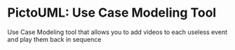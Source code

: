 # PictoUML: Use Case Modeling Tool

Use Case Modeling tool that allows you to add videos to each useless
event and play them back in sequence
